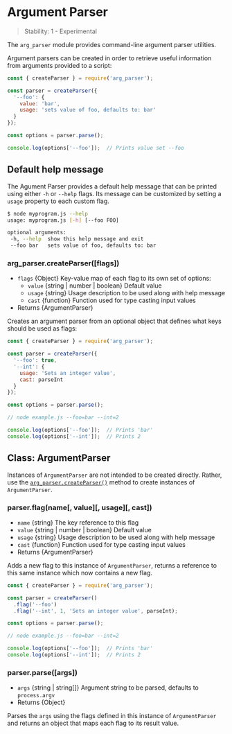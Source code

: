 # Argument Parser

<!--introduced_in=v13.x.x-->

> Stability: 1 - Experimental

The `arg_parser` module provides command-line argument parser utilities.

Argument parsers can be created in order to retrieve useful information
from arguments provided to a script:

```js
const { createParser } = require('arg_parser');

const parser = createParser({
  '--foo': {
    value: 'bar',
    usage: 'sets value of foo, defaults to: bar'
  }
});

const options = parser.parse();

console.log(options['--foo']);  // Prints value set --foo
```

## Default help message

The Agument Parser provides a default help message that can be printed using
either `-h` or `--help` flags. Its message can be customized by setting a
`usage` property to each custom flag.

```sh
$ node myprogram.js --help
usage: myprogram.js [-h] [--foo FOO]

optional arguments:
 -h, --help  show this help message and exit
 --foo bar   sets value of foo, defaults to: bar
```

### arg_parser.createParser([flags])
<!-- YAML
added: v13.x.x
-->

* `flags` {Object} Key-value map of each flag to its own set of options:
  * `value` {string | number | boolean} Default value
  * `usage` {string} Usage description to be used along with help message
  * `cast` {function} Function used for type casting input values
* Returns {ArgumentParser}

Creates an argument parser from an optional object that defines what keys
should be used as flags:

```js
const { createParser } = require('arg_parser');

const parser = createParser({
  '--foo': true,
  '--int': {
    usage: 'Sets an integer value',
    cast: parseInt
  }
});

const options = parser.parse();

// node example.js --foo=bar --int=2

console.log(options['--foo']);  // Prints 'bar'
console.log(options['--int']);  // Prints 2
```

## Class: ArgumentParser
<!-- YAML
added: v13.x.x
-->

Instances of `ArgumentParser` are not intended to be created directly.
Rather, use the [`arg_parser.createParser()`][] method to create
instances of `ArgumentParser`.

### parser.flag(name[, value][, usage][, cast])
<!-- YAML
added: v13.x.x
-->

* `name` {string} The key reference to this flag
* `value` {string | number | boolean} Default value
* `usage` {string} Usage description to be used along with help message
* `cast` {function} Function used for type casting input values
* Returns {ArgumentParser}

Adds a new flag to this instance of `ArgumentParser`, returns a reference
to this same instance which now contains a new flag.

```js
const { createParser } = require('arg_parser');

const parser = createParser()
  .flag('--foo')
  .flag('--int', 1, 'Sets an integer value', parseInt);

const options = parser.parse();

// node example.js --foo=bar --int=2

console.log(options['--foo']);  // Prints 'bar'
console.log(options['--int']);  // Prints 2
```

### parser.parse([args])
<!-- YAML
added: v13.x.x
-->

* `args` {string | string[]} Argument string to be parsed,
defaults to `process.argv`
* Returns {Object}

Parses the `args` using the flags defined in this instance of `ArgumentParser`
and returns an object that maps each flag to its result value.

[`arg_parser.createParser()`]: #arg_parser_arg_parser_createparser_flags
[`ArgumentParser`]: #arg_parser_arg_parser
[`parser.flag()`]: #arg_parser_parser_flag_name_value_usage_cast
[`parser.parse()`]: #arg_parser_parser_parse
